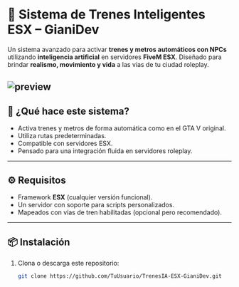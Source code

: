 # 🚆 Sistema de Trenes Inteligentes ESX – GianiDev

Un sistema avanzado para activar **trenes y metros automáticos con NPCs** utilizando **inteligencia artificial** en servidores **FiveM ESX**. Diseñado para brindar **realismo, movimiento y vida** a las vías de tu ciudad roleplay.

![preview](https://media.discordapp.net/attachments/1258153369206263850/1360240634627231845/image.png?ex=67fa664f&is=67f914cf&hm=cbc96c1679b46ad58d7874538c95addb302b96125e472174d3d4de6868edecb1&=&format=webp&quality=lossless&width=1015&height=544)
---

## 🧠 ¿Qué hace este sistema?

- Activa trenes y metros de forma automática como en el GTA V original.
- Utiliza rutas predeterminadas.
- Compatible con servidores ESX.
- Pensado para una integración fluida en servidores roleplay.

---

## ⚙️ Requisitos

- Framework **ESX** (cualquier versión funcional).
- Un servidor con soporte para scripts personalizados.
- Mapeados con vías de tren habilitadas (opcional pero recomendado).

---

## 📦 Instalación

1. Clona o descarga este repositorio:
   ```bash
   git clone https://github.com/TuUsuario/TrenesIA-ESX-GianiDev.git
